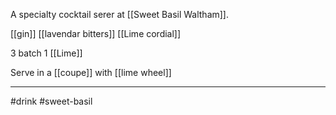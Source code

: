 A specialty cocktail serer at [[Sweet Basil Waltham]].

[[gin]]
[[lavendar bitters]]
[[Lime cordial]]

3 batch
1 [[Lime]]

Serve in a [[coupe]] with [[lime wheel]]


---
#drink
#sweet-basil